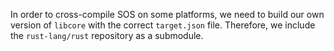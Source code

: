 In order to cross-compile SOS on some platforms, we need to build our own version of `libcore` with the correct `target.json` file. Therefore, we include the `rust-lang/rust` repository as a submodule.
